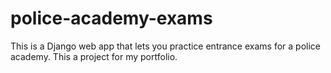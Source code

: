 # police-academy-exams
This is a Django web app that lets you practice entrance exams for a police academy. This a project for my portfolio.
